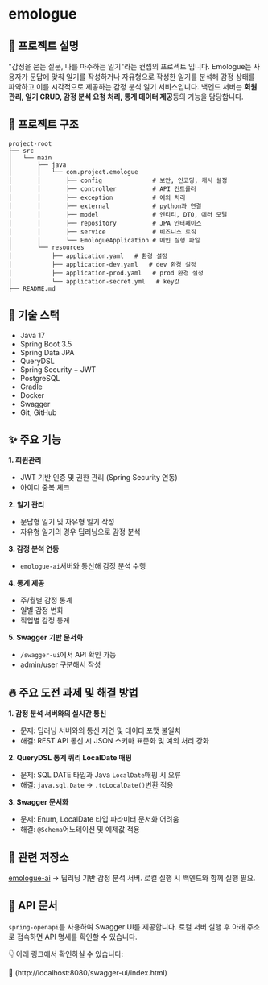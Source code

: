 # emologue

## 🧵 프로젝트 설명
"감정을 묻는 질문, 나를 마주하는 일기"라는 컨셉의 프로젝트 입니다.
Emologue는 사용자가 문답에 맞춰 일기를 작성하거나 자유형으로 작성한 일기를 분석해 감정 상태를 파악하고 이를 시각적으로 제공하는 감정 분석 일기 서비스입니다.
백엔드 서버는 **회원 관리, 일기 CRUD, 감정 분석 요청 처리, 통계 데이터 제공**등의 기능을 담당합니다.

## 📁 프로젝트 구조
```
project-root
├── src
│   └── main
│       ├── java
│       │   └── com.project.emologue
│       │       ├── config              # 보안, 인코딩, 캐시 설정
│       │       ├── controller          # API 컨트롤러
│       │       ├── exception           # 예외 처리
│       │       ├── external            # python과 연결
│       │       ├── model               # 엔티티, DTO, 에러 모델
│       │       ├── repository          # JPA 인터페이스
│       │       ├── service             # 비즈니스 로직
│       │       └── EmologueApplication # 메인 실행 파일
│       └── resources
│           ├── application.yaml   # 환경 설정
│           ├── application-dev.yaml   # dev 환경 설정
│           ├── application-prod.yaml   # prod 환경 설정
│           └── application-secret.yml   # key값
├── README.md
```

## 🧰 기술 스택
- Java 17
- Spring Boot 3.5
- Spring Data JPA
- QueryDSL
- Spring Security + JWT
- PostgreSQL
- Gradle
- Docker
- Swagger
- Git, GitHub

## ✨ 주요 기능
**1. 회원관리**
- JWT 기반 인증 및 권한 관리 (Spring Security 연동)
- 아이디 중복 체크

**2. 일기 관리**
- 문답형 일기 및 자유형 일기 작성
- 자유형 일기의 경우 딥러닝으로 감정 분석
  
**3. 감정 분석 연동**
- `emologue-ai`서버와 통신해 감정 분석 수행
  
**4. 통계 제공**
- 주/월별 감정 통계
- 일별 감정 변화
- 직업별 감정 통계
  
**5. Swagger 기반 문서화**
- `/swagger-ui`에서 API 확인 가능
- admin/user 구분해서 작성


## 🔥 주요 도전 과제 및 해결 방법
**1. 감정 분석 서버와의 실시간 통신**
- 문제: 딥러닝 서버와의 통신 지연 및 데이터 포맷 불일치
- 해결: REST API 통신 시 JSON 스키마 표준화 및 예외 처리 강화

**2. QueryDSL 통계 쿼리 LocalDate 매핑**
- 문제: SQL DATE 타입과 Java `LocalDate`매핑 시 오류
- 해결: `java.sql.Date` → `.toLocalDate()`변환 적용

**3. Swagger 문서화**
- 문제: Enum, LocalDate 타입 파라미터 문서화 어려움
- 해결: `@Schema`어노테이션 및 예제값 적용

## 📌 관련 저장소
[emologue-ai](https://github.com/shark-coding/emologue-ai)
→ 딥러닝 기반 감정 분석 서버. 로컬 실행 시 백엔드와 함께 실행 필요.

## 📑 API 문서
`spring-openapi`를 사용하여 Swagger UI를 제공합니다.
로컬 서버 실행 후 아래 주소로 접속하면 API 명세를 확인할 수 있습니다.

👇 아래 링크에서 확인하실 수 있습니다:

🔗 (http://localhost:8080/swagger-ui/index.html)

